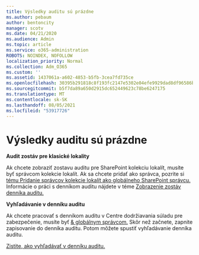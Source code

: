 ```yaml
---
title: Výsledky auditu sú prázdne
ms.author: pebaum
author: bentoncity
manager: scotv
ms.date: 04/21/2020
ms.audience: Admin
ms.topic: article
ms.service: o365-administration
ROBOTS: NOINDEX, NOFOLLOW
localization_priority: Normal
ms.collection: Adm_O365
ms.custom: ''
ms.assetid: 1437061a-a602-4853-b5fb-3cea7fd735ce
ms.openlocfilehash: 30395b291818c8f193fc2147e5302e04efe9929dad8df96586be1c3e75bd35aa
ms.sourcegitcommit: b5f7da89a650d2915dc652449623c78be6247175
ms.translationtype: MT
ms.contentlocale: sk-SK
ms.lasthandoff: 08/05/2021
ms.locfileid: "53917726"
---
```

# <a name="auditing-results-are-blank"></a>Výsledky auditu sú prázdne

 **Audit zostáv pre klasické lokality**
  
Ak chcete zobraziť zostavu auditu pre SharePoint kolekciu lokalít, musíte byť správcom kolekcie lokalít. Ak sa chcete pridať ako správca, pozrite si [tému Pridanie správcov kolekcie lokalít ako globálneho SharePoint správcu.](https://go.microsoft.com/fwlink/?linkid=869390) Informácie o práci s denníkom auditu nájdete v téme [Zobrazenie zostáv denníka auditu.](https://go.microsoft.com/fwlink/?linkid=395237) 
  
 **Vyhľadávanie v denníku auditu**
  
Ak chcete pracovať s denníkom auditu v Centre dodržiavania súladu pre zabezpečenie, musíte byť [ &amp; globálnym správcom.](https://protection.office.com) Skôr než začnete, zapnite zapisovanie do denníka auditu. Potom môžete spustiť vyhľadávanie denníka auditu. 
  
[Zistite, ako vyhľadávať v denníku auditu.](https://go.microsoft.com/fwlink/?linkid=708432)
  


